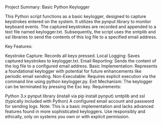 Project Summary: Basic Python Keylogger

This Python script functions as a basic keylogger, designed to capture keystrokes entered on the system. It utilizes the pynput library to monitor keyboard events. The captured keystrokes are recorded and appended to a text file named keylogger.txt. Subsequently, the script uses the smtplib and ssl libraries to send the contents of this log file to a specified email address.

Key Features:

Keystroke Capture: Records all keys pressed.
Local Logging: Saves captured keystrokes to keylogger.txt.
Email Reporting: Sends the content of the log file to a configured email address.
Basic Implementation: Represents a foundational keylogger with potential for future enhancements like periodic email sending.
Non-Executable: Requires explicit execution via the command line using python keylogger.py.
Exit Mechanism: The keylogger can be terminated by pressing the Esc key.
Requirements:

Python 3.x
pynput library (install via pip install pynput)
smtplib and ssl (typically included with Python)
A configured email account and password for sending logs.
Note: This is a basic implementation and lacks advanced features found in more sophisticated keyloggers. Use responsibly and ethically, only on systems you own or with explicit permission.
